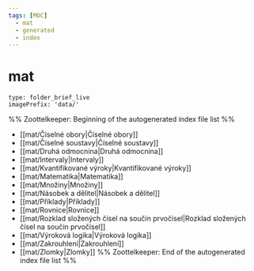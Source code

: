 ```yaml
---
tags: [MOC]
  - mat
  - generated
  - index
---
```

# mat
```ccard
type: folder_brief_live
imagePrefix: 'data/'
```
%% Zoottelkeeper: Beginning of the autogenerated index file list  %%
-  [[mat/Číselné obory|Číselné obory]]
-  [[mat/Číselné soustavy|Číselné soustavy]]
-  [[mat/Druhá odmocnina|Druhá odmocnina]]
-  [[mat/Intervaly|Intervaly]]
-  [[mat/Kvantifikované výroky|Kvantifikované výroky]]
-  [[mat/Matematika|Matematika]]
-  [[mat/Množiny|Množiny]]
-  [[mat/Násobek a dělitel|Násobek a dělitel]]
-  [[mat/Příklady|Příklady]]
-  [[mat/Rovnice|Rovnice]]
-  [[mat/Rozklad složených čísel na součin prvočísel|Rozklad složených čísel na součin prvočísel]]
-  [[mat/Výroková logika|Výroková logika]]
-  [[mat/Zakrouhlení|Zakrouhlení]]
-  [[mat/Zlomky|Zlomky]]
%% Zoottelkeeper: End of the autogenerated index file list  %%
